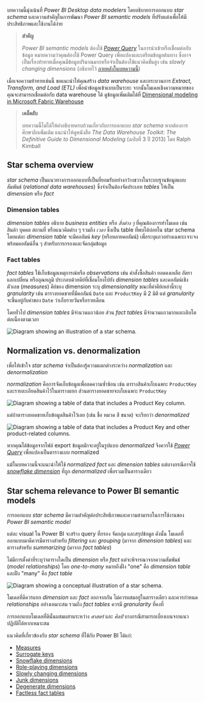 
บทความนี้มุ่งเน้นที่ _Power BI Desktop data modelers_ โดยอธิบายการออกแบบ _star schema_ และความสำคัญในการพัฒนา _Power BI semantic models_ ที่ปรับแต่งเพื่อให้มีประสิทธิภาพและใช้งานได้ง่าย

> **สำคัญ**
>
> _Power BI semantic models_ ต้องใช้ _[Power Query](https://learn.microsoft.com/en-us/power-query/power-query-what-is-power-query)_ ในการนำเข้าหรือเชื่อมต่อกับข้อมูล หมายความว่าคุณต้องใช้ Power Query เพื่อแปลงและเตรียมข้อมูลต้นทาง ซึ่งอาจเป็นเรื่องท้าทายเมื่อคุณมีข้อมูลปริมาณมากหรือจำเป็นต้องใช้แนวคิดขั้นสูง เช่น _slowly changing dimensions_ (อธิบายไว้ [ภายหลังในบทความนี้](https://learn.microsoft.com/en-us/power-bi/guidance/star-schema#slowly-changing-dimensions))

เมื่อเจอความท้าทายเช่นนี้ ขอแนะนำให้คุณสร้าง _data warehouse_ และกระบวนการ _Extract, Transform, and Load (ETL)_ เพื่อนำข้อมูลเข้าแบบเป็นระยะ จากนั้นโมเดลเชิงความหมายของคุณจะสามารถเชื่อมต่อกับ data warehouse ได้ ดูข้อมูลเพิ่มเติมได้ที่ [Dimensional modeling in Microsoft Fabric Warehouse](https://learn.microsoft.com/en-us/fabric/data-warehouse/dimensional-modeling-overview)

> **เคล็ดลับ**
>
> บทความนี้ไม่ได้ให้คำอธิบายครบถ้วนเกี่ยวกับการออกแบบ _star schema_ หากต้องการศึกษาลึกเพิ่มเติม แนะนำให้ดูหนังสือ _The Data Warehouse Toolkit: The Definitive Guide to Dimensional Modeling_ (ฉบับที่ 3 ปี 2013) โดย Ralph Kimball

## Star schema overview

_star schema_ เป็นแนวทางการออกแบบที่เป็นที่ยอมรับอย่างกว้างขวางในระบบฐานข้อมูลแบบสัมพันธ์ (_relational data warehouses_) ซึ่งจำเป็นต้องจัดประเภท _tables_ ให้เป็น _dimension_ หรือ _fact_

### Dimension tables

_dimension tables_ อธิบาย _business entities_ หรือ _สิ่งต่าง ๆ_ ที่คุณต้องการทำโมเดล เช่น สินค้า บุคคล สถานที่ หรือแนวคิดต่าง ๆ รวมถึง _เวลา_ ซึ่งเป็น table ที่พบได้บ่อยใน star schema โดยแต่ละ _dimension table_ จะมีคอลัมน์ _key_ (หรือหลายคอลัมน์) เพื่อระบุแถวอย่างเฉพาะเจาะจง พร้อมคอลัมน์อื่น ๆ สำหรับการกรองและจัดกลุ่มข้อมูล

### Fact tables

_fact tables_ ใช้เก็บข้อมูลเหตุการณ์หรือ _observations_ เช่น คำสั่งซื้อสินค้า ยอดคงเหลือ อัตราแลกเปลี่ยน หรืออุณหภูมิ ประกอบด้วยคีย์ที่เชื่อมโยงไปยัง _dimension tables_ และคอลัมน์เชิงตัวเลข (_measures_) คีย์ของ dimension ระบุ _dimensionality_ ขณะที่ค่าคีย์เหล่านี้ระบุ _granularity_ เช่น ตารางยอดขายที่มีคอลัมน์ `Date` และ `ProductKey` มี 2 มิติ แต่ _granularity_ จะขึ้นอยู่กับค่าของ `Date` ว่าเก็บรายวันหรือรายเดือน

โดยทั่วไป _dimension tables_ มีจำนวนแถวน้อย ส่วน _fact tables_ มีจำนวนแถวมากและเติบโตต่อเนื่องตามเวลา

![Diagram showing an illustration of a star schema.](https://learn.microsoft.com/en-us/power-bi/guidance/media/star-schema/star-schema-example-1.svg)

## Normalization vs. denormalization

เพื่อให้เข้าใจ _star schema_ จำเป็นต้องรู้ความแตกต่างระหว่าง _normalization_ และ _denormalization_

_normalization_ คือการจัดเก็บข้อมูลเพื่อลดความซ้ำซ้อน เช่น ตารางสินค้าเก็บเฉพาะ `ProductKey` และรายละเอียดสินค้าไว้ในตารางแยก ส่วนตารางยอดขายจะเก็บเฉพาะ `ProductKey`

![Diagram showing a table of data that includes a Product Key column.](https://learn.microsoft.com/en-us/power-bi/guidance/media/star-schema/normalized-data-example.svg)

แต่ถ้าตารางยอดขายเก็บข้อมูลสินค้าไว้เลย (เช่น ชื่อ หมวด สี ขนาด) จะเรียกว่า _denormalized_

![Diagram showing a table of data that includes a Product Key and other product-related columns.](https://learn.microsoft.com/en-us/power-bi/guidance/media/star-schema/denormalized-data-example.svg)

หากคุณได้ข้อมูลจากไฟล์ export ข้อมูลมักจะอยู่ในรูปแบบ _denormalized_ จึงควรใช้ _[Power Query](https://learn.microsoft.com/en-us/training/modules/clean-data-power-bi/)_ เพื่อแปลงเป็นตารางแบบ normalized

แม้ในบทความนี้จะแนะนำให้ใช้ _normalized fact_ และ _dimension tables_ แต่บางกรณีอาจใช้ _[snowflake dimension](https://learn.microsoft.com/en-us/power-bi/guidance/star-schema#snowflake-dimensions)_ ที่ถูก _denormalized_ เพื่อรวมเป็นตารางเดียว

## Star schema relevance to Power BI semantic models

การออกแบบ _star schema_ มีความสำคัญต่อประสิทธิภาพและความสามารถในการใช้งานของ _Power BI semantic model_

แต่ละ visual ใน Power BI จะสร้าง query ที่กรอง จัดกลุ่ม และสรุปข้อมูล ดังนั้น โมเดลที่ออกแบบมาดีควรมีตารางสำหรับ _filtering_ และ _grouping_ (มาจาก _dimension tables_) และตารางสำหรับ _summarizing_ (มาจาก _fact tables_)

ไม่มีการตั้งค่าที่ระบุว่าตารางใดเป็น _dimension_ หรือ _fact_ แต่จะพิจารณาจากความสัมพันธ์ (_model relationships_) โดย _one-to-many_ หมายถึงฝั่ง "one" คือ _dimension table_ และฝั่ง "many" คือ _fact table_

![Diagram showing a conceptual illustration of a star schema.](https://learn.microsoft.com/en-us/power-bi/guidance/media/star-schema/star-schema-example-2.svg)

โมเดลที่ดีควรแยก _dimension_ และ _fact_ ออกจากกัน ไม่ควรผสมอยู่ในตารางเดียว และควรกำหนด _relationships_ อย่างเหมาะสม รวมถึง _fact tables_ ควรมี _granularity_ ที่คงที่

การออกแบบโมเดลที่ดีนั้นผสมผสานระหว่าง _ศาสตร์_ และ _ศิลป์_ บางกรณีสามารถเบี่ยงเบนจากแนวปฏิบัติได้หากเหมาะสม

แนวคิดที่เกี่ยวข้องกับ _star schema_ ที่ใช้กับ Power BI ได้แก่:

- [Measures](https://learn.microsoft.com/en-us/power-bi/guidance/star-schema#measures)
- [Surrogate keys](https://learn.microsoft.com/en-us/power-bi/guidance/star-schema#surrogate-keys)
- [Snowflake dimensions](https://learn.microsoft.com/en-us/power-bi/guidance/star-schema#snowflake-dimensions)
- [Role-playing dimensions](https://learn.microsoft.com/en-us/power-bi/guidance/star-schema#role-playing-dimensions)
- [Slowly changing dimensions](https://learn.microsoft.com/en-us/power-bi/guidance/star-schema#slowly-changing-dimensions)
- [Junk dimensions](https://learn.microsoft.com/en-us/power-bi/guidance/star-schema#junk-dimensions)
- [Degenerate dimensions](https://learn.microsoft.com/en-us/power-bi/guidance/star-schema#degenerate-dimensions)
- [Factless fact tables](https://learn.microsoft.com/en-us/power-bi/guidance/star-schema#factless-fact-tables)
